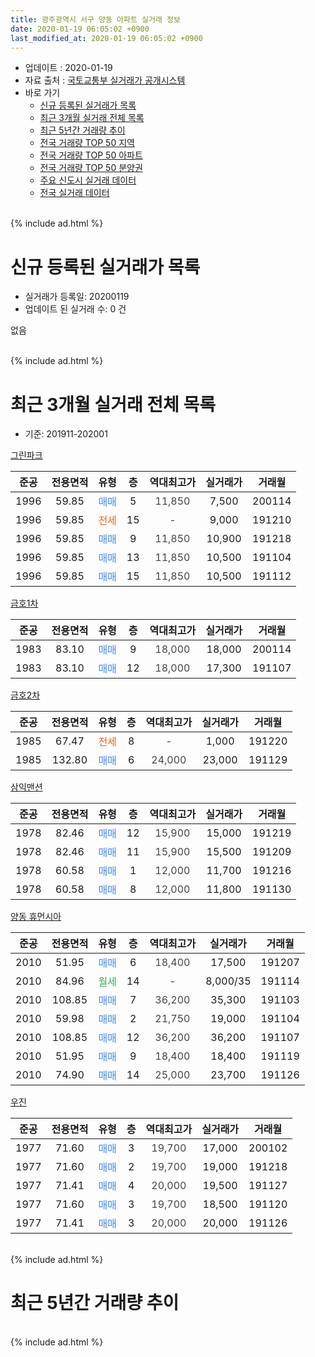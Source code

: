 ```yaml
---
title: 광주광역시 서구 양동 아파트 실거래 정보
date: 2020-01-19 06:05:02 +0900
last_modified_at: 2020-01-19 06:05:02 +0900
---
```


* 업데이트 : 2020-01-19
* 자료 출처 : [국토교통부 실거래가 공개시스템](http://rt.molit.go.kr)
* 바로 가기
    * [신규 등록된 실거래가 목록](#신규-등록된-실거래가-목록)
    * [최근 3개월 실거래 전체 목록](#최근-3개월-실거래-전체-목록)
    * [최근 5년간 거래량 추이](#최근-5년간-거래량-추이)
    * [전국 거래량 TOP 50 지역](https://apt-info.github.io/apt-trade-info/최근-3개월-전국에서-가장-거래가-많이-발생한-지역)
    * [전국 거래량 TOP 50 아파트](https://apt-info.github.io/apt-trade-info/최근-3개월-전국에서-가장-거래가-많이-발생한-아파트)
    * [전국 거래량 TOP 50 분양권](https://apt-info.github.io/apt-trade-info/최근-3개월-전국에서-가장-거래가-많이-발생한-분양권)
    * [주요 신도시 실거래 데이터](https://apt-info.github.io/apt-trade-info/주요-신도시)
    * [전국 실거래 데이터](https://apt-info.github.io/apt-trade-info/전국)
<br>
{% include ad.html %}
<br>

# 신규 등록된 실거래가 목록
* 실거래가 등록일: 20200119
* 업데이트 된 실거래 수: 0 건

없음

<br>
{% include ad.html %}
<br>

# 최근 3개월 실거래 전체 목록
* 기준: 201911-202001


[그린파크](https://search.naver.com/search.naver?query=%EA%B4%91%EC%A3%BC%EA%B4%91%EC%97%AD%EC%8B%9C+%EC%84%9C%EA%B5%AC+%EC%96%91%EB%8F%99+%EA%B7%B8%EB%A6%B0%ED%8C%8C%ED%81%AC)

|준공|전용면적|유형|층|역대최고가|실거래가|거래월|
|:---:|:---:|:---:|:---:|:---:|:---:|:---:|
|1996|59.85|<span style="color:#4285f3">매매</span>|5|<span style="color:#444444">11,850</span>|7,500|200114|
|1996|59.85|<span style="color:#ff5a00">전세</span>|15|<span style="color:#444444">-</span>|9,000|191210|
|1996|59.85|<span style="color:#4285f3">매매</span>|9|<span style="color:#444444">11,850</span>|10,900|191218|
|1996|59.85|<span style="color:#4285f3">매매</span>|13|<span style="color:#444444">11,850</span>|10,500|191104|
|1996|59.85|<span style="color:#4285f3">매매</span>|15|<span style="color:#444444">11,850</span>|10,500|191112|

[금호1차](https://search.naver.com/search.naver?query=%EA%B4%91%EC%A3%BC%EA%B4%91%EC%97%AD%EC%8B%9C+%EC%84%9C%EA%B5%AC+%EC%96%91%EB%8F%99+%EA%B8%88%ED%98%B81%EC%B0%A8)

|준공|전용면적|유형|층|역대최고가|실거래가|거래월|
|:---:|:---:|:---:|:---:|:---:|:---:|:---:|
|1983|83.10|<span style="color:#4285f3">매매</span>|9|<span style="color:#444444">18,000</span>|18,000|200114|
|1983|83.10|<span style="color:#4285f3">매매</span>|12|<span style="color:#444444">18,000</span>|17,300|191107|

[금호2차](https://search.naver.com/search.naver?query=%EA%B4%91%EC%A3%BC%EA%B4%91%EC%97%AD%EC%8B%9C+%EC%84%9C%EA%B5%AC+%EC%96%91%EB%8F%99+%EA%B8%88%ED%98%B82%EC%B0%A8)

|준공|전용면적|유형|층|역대최고가|실거래가|거래월|
|:---:|:---:|:---:|:---:|:---:|:---:|:---:|
|1985|67.47|<span style="color:#ff5a00">전세</span>|8|<span style="color:#444444">-</span>|1,000|191220|
|1985|132.80|<span style="color:#4285f3">매매</span>|6|<span style="color:#444444">24,000</span>|23,000|191129|

[삼익맨션](https://search.naver.com/search.naver?query=%EA%B4%91%EC%A3%BC%EA%B4%91%EC%97%AD%EC%8B%9C+%EC%84%9C%EA%B5%AC+%EC%96%91%EB%8F%99+%EC%82%BC%EC%9D%B5%EB%A7%A8%EC%85%98)

|준공|전용면적|유형|층|역대최고가|실거래가|거래월|
|:---:|:---:|:---:|:---:|:---:|:---:|:---:|
|1978|82.46|<span style="color:#4285f3">매매</span>|12|<span style="color:#444444">15,900</span>|15,000|191219|
|1978|82.46|<span style="color:#4285f3">매매</span>|11|<span style="color:#444444">15,900</span>|15,500|191209|
|1978|60.58|<span style="color:#4285f3">매매</span>|1|<span style="color:#444444">12,000</span>|11,700|191216|
|1978|60.58|<span style="color:#4285f3">매매</span>|8|<span style="color:#444444">12,000</span>|11,800|191130|

[양동 휴먼시아](https://search.naver.com/search.naver?query=%EA%B4%91%EC%A3%BC%EA%B4%91%EC%97%AD%EC%8B%9C+%EC%84%9C%EA%B5%AC+%EC%96%91%EB%8F%99+%EC%96%91%EB%8F%99+%ED%9C%B4%EB%A8%BC%EC%8B%9C%EC%95%84)

|준공|전용면적|유형|층|역대최고가|실거래가|거래월|
|:---:|:---:|:---:|:---:|:---:|:---:|:---:|
|2010|51.95|<span style="color:#4285f3">매매</span>|6|<span style="color:#444444">18,400</span>|17,500|191207|
|2010|84.96|<span style="color:#34a853">월세</span>|14|<span style="color:#444444">-</span>|8,000/35|191114|
|2010|108.85|<span style="color:#4285f3">매매</span>|7|<span style="color:#444444">36,200</span>|35,300|191103|
|2010|59.98|<span style="color:#4285f3">매매</span>|2|<span style="color:#444444">21,750</span>|19,000|191104|
|2010|108.85|<span style="color:#4285f3">매매</span>|12|<span style="color:#444444">36,200</span>|36,200|191107|
|2010|51.95|<span style="color:#4285f3">매매</span>|9|<span style="color:#444444">18,400</span>|18,400|191119|
|2010|74.90|<span style="color:#4285f3">매매</span>|14|<span style="color:#444444">25,000</span>|23,700|191126|

[우진](https://search.naver.com/search.naver?query=%EA%B4%91%EC%A3%BC%EA%B4%91%EC%97%AD%EC%8B%9C+%EC%84%9C%EA%B5%AC+%EC%96%91%EB%8F%99+%EC%9A%B0%EC%A7%84)

|준공|전용면적|유형|층|역대최고가|실거래가|거래월|
|:---:|:---:|:---:|:---:|:---:|:---:|:---:|
|1977|71.60|<span style="color:#4285f3">매매</span>|3|<span style="color:#444444">19,700</span>|17,000|200102|
|1977|71.60|<span style="color:#4285f3">매매</span>|2|<span style="color:#444444">19,700</span>|19,000|191218|
|1977|71.41|<span style="color:#4285f3">매매</span>|4|<span style="color:#444444">20,000</span>|19,500|191127|
|1977|71.60|<span style="color:#4285f3">매매</span>|3|<span style="color:#444444">19,700</span>|18,500|191120|
|1977|71.41|<span style="color:#4285f3">매매</span>|3|<span style="color:#444444">20,000</span>|20,000|191126|


<br>
{% include ad.html %}
<br>

# 최근 5년간 거래량 추이


<div style="width:100%;">
    <canvas id="deal_progress" height="200"></canvas>
</div>

<script>
new Chart(document.getElementById("deal_progress"), {
    type: 'line',
    data: {
        labels: ['201501','201502','201503','201504','201505','201506','201507','201508','201509','201510','201511','201512','201601','201602','201603','201604','201605','201606','201607','201608','201609','201610','201611','201612','201701','201702','201703','201704','201705','201706','201707','201708','201709','201710','201711','201712','201801','201802','201803','201804','201805','201806','201807','201808','201809','201810','201811','201812','201901','201902','201903','201904','201905','201906','201907','201908','201909','201910','201911','201912','202001'],
        datasets: [{
            label: '매매',
            pointRadius: 1,
            data: [7, 9, 6, 1, 6, 2, 4, 4, 2, 13, 61, 10, 9, 7, 16, 16, 6, 23, 12, 7, 14, 18, 6, 11, 6, 3, 8, 7, 9, 9, 6, 9, 10, 12, 22, 14, 17, 10, 21, 25, 21, 10, 15, 14, 17, 12, 6, 19, 13, 4, 12, 9, 15, 17, 11, 11, 14, 23, 13, 6, 3],
            borderColor: "rgba(255, 201, 14, 1)",
            backgroundColor: "rgba(255, 201, 14, 0.5)",
            fill: false,
            lineTension: 0
        },{
            label: '전월세',
            pointRadius: 1,
            data: [3, 5, 5, 1, 3, 4, 2, 0, 0, 3, 7, 14, 10, 1, 2, 6, 2, 2, 9, 5, 2, 4, 2, 1, 3, 1, 4, 1, 3, 4, 2, 1, 4, 1, 4, 4, 2, 1, 2, 5, 3, 1, 1, 6, 1, 5, 1, 3, 1, 1, 4, 3, 7, 2, 5, 5, 1, 5, 1, 2, 0],
            borderColor: "rgba(0, 141, 185, 1)",
            backgroundColor: "rgba(0, 141, 185, 0.5)",
            fill: false,
            lineTension: 0
        }
        ]
    },
    options: {
        responsive: true,
        title: {
            display: false
        },
        tooltips: {
            mode: 'index',
            intersect: false
        },
        hover: {
            mode: 'nearest',
            intersect: true
        },
        scales: {
            xAxes: [{
                display: true,
                scaleLabel: {
                    display: true,
                    labelString: '년/월'
                }
            }],
            yAxes: [{
                display: true,
                ticks: {
                    suggestedMin: 0,
                },
                scaleLabel: {
                    display: true,
                    labelString: '실거래 수'
                }
            }]
        }
    }
});

</script>


<br>
{% include ad.html %}
<br>

